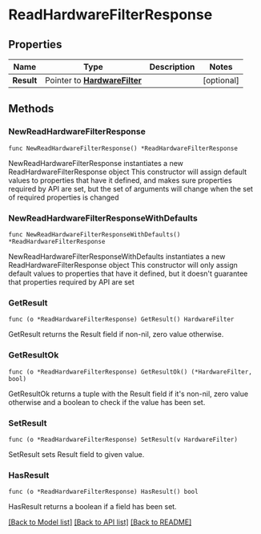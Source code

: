 # ReadHardwareFilterResponse

## Properties

Name | Type | Description | Notes
------------ | ------------- | ------------- | -------------
**Result** | Pointer to [**HardwareFilter**](HardwareFilter.md) |  | [optional] 

## Methods

### NewReadHardwareFilterResponse

`func NewReadHardwareFilterResponse() *ReadHardwareFilterResponse`

NewReadHardwareFilterResponse instantiates a new ReadHardwareFilterResponse object
This constructor will assign default values to properties that have it defined,
and makes sure properties required by API are set, but the set of arguments
will change when the set of required properties is changed

### NewReadHardwareFilterResponseWithDefaults

`func NewReadHardwareFilterResponseWithDefaults() *ReadHardwareFilterResponse`

NewReadHardwareFilterResponseWithDefaults instantiates a new ReadHardwareFilterResponse object
This constructor will only assign default values to properties that have it defined,
but it doesn't guarantee that properties required by API are set

### GetResult

`func (o *ReadHardwareFilterResponse) GetResult() HardwareFilter`

GetResult returns the Result field if non-nil, zero value otherwise.

### GetResultOk

`func (o *ReadHardwareFilterResponse) GetResultOk() (*HardwareFilter, bool)`

GetResultOk returns a tuple with the Result field if it's non-nil, zero value otherwise
and a boolean to check if the value has been set.

### SetResult

`func (o *ReadHardwareFilterResponse) SetResult(v HardwareFilter)`

SetResult sets Result field to given value.

### HasResult

`func (o *ReadHardwareFilterResponse) HasResult() bool`

HasResult returns a boolean if a field has been set.


[[Back to Model list]](../README.md#documentation-for-models) [[Back to API list]](../README.md#documentation-for-api-endpoints) [[Back to README]](../README.md)


